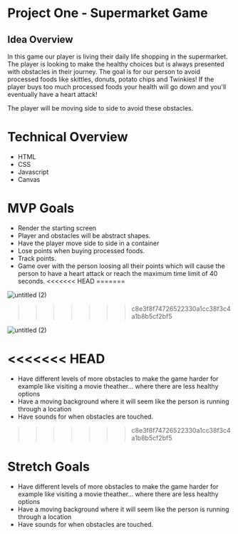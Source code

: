 # Project One - Supermarket Game

## Idea Overview

In this game our player is living their daily life shopping in the supermarket. The player is looking to make the healthy choices but is always presented with obstacles in their journey. The goal is for our person to avoid processed foods like skittles, donuts, potato chips and Twinkies! If the player buys too much processed foods your health will go down and you'll eventually have a heart attack! 

The player will be moving side to side to avoid these obstacles. 


# Technical Overview

* HTML
* CSS
* Javascript
* Canvas

# MVP Goals

* Render the starting screen
* Player and obstacles will be abstract shapes.
* Have the player move side to side in a container
* Lose points when buying processed foods.
* Track points.
* Game over with the person loosing all their points which will cause the person to have a heart attack or reach the maximum time limit of 40 seconds. 
<<<<<<< HEAD
=======

![untitled (2)](https://user-images.githubusercontent.com/34468962/138515271-0e981ee0-e23e-4b48-a402-c8381cc72d42.png)

>>>>>>> c8e3f8f74726522330a1cc38f3c4a1b8b5cf2bf5

![untitled (2)](https://user-images.githubusercontent.com/34468962/138515271-0e981ee0-e23e-4b48-a402-c8381cc72d42.png)

<<<<<<< HEAD
=======
* Have different levels of more obstacles to make the game harder for example like visiting a movie theather... where there are less healthy options 
* Have a moving background where it will seem like the person is running through a location
* Have sounds for when obstacles are touched.
>>>>>>> c8e3f8f74726522330a1cc38f3c4a1b8b5cf2bf5

# Stretch Goals

* Have different levels of more obstacles to make the game harder for example like visiting a movie theather... where there are less healthy options 
* Have a moving background where it will seem like the person is running through a location
* Have sounds for when obstacles are touched.
